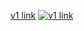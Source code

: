 [v1 link](https://hbsowo58.github.io/Js-todo/v1/todosv1.html)
[![v1 link](https://user-images.githubusercontent.com/48181483/84111258-8483c800-aa61-11ea-9b02-9b3e0a826dfe.png)](https://hbsowo58.github.io/Js-todo/v1/todosv1.html)